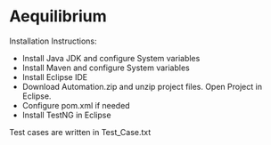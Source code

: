 # Aequilibrium

Installation Instructions:
- Install Java JDK and configure System variables 
- Install Maven and configure System variables 
- Install Eclipse IDE
- Download Automation.zip and unzip project files. Open Project in Eclipse.
- Configure pom.xml if needed
- Install TestNG in Eclipse

Test cases are written in Test_Case.txt
